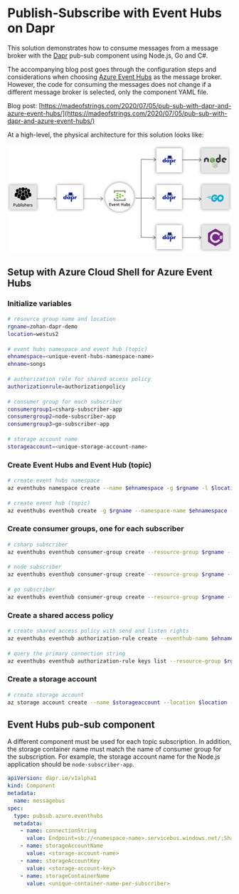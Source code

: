 # Publish-Subscribe with Event Hubs on Dapr

This solution demonstrates how to consume messages from a message broker with the [Dapr](https://github.com/dapr) pub-sub component using Node.js, Go and C#.

The accompanying blog post goes through the configuration steps and considerations when choosing [Azure Event Hubs](https://aka.ms/azureeventhubs) as the message broker. However, the code for consuming the messages does not change if a different message broker is selected, only the component YAML file.

Blog post: [https://madeofstrings.com/2020/07/05/pub-sub-with-dapr-and-azure-event-hubs/](https://madeofstrings.com/2020/07/05/pub-sub-with-dapr-and-azure-event-hubs/)

At a high-level, the physical architecture for this solution looks like:

![Physical architecture](/images/dapr-eventhubs-physical-architecture.png)

## Setup with Azure Cloud Shell for Azure Event Hubs

### Initialize variables

``` bash
# resource group name and location
rgname=zohan-dapr-demo
location=westus2

# event hubs namespace and event hub (topic)
ehnamespace=<unique-event-hubs-namespace-name>
ehname=songs

# authorization rule for shared access policy
authorizationrule=authorizationpolicy

# consumer group for each subscriber
consumergroup1=csharp-subscriber-app
consumergroup2=node-subscriber-app
consumergroup3=go-subscriber-app

# storage account name
storageaccount=<unique-storage-account-name>
```

### Create Event Hubs and Event Hub (topic)

``` bash
# create event hubs namespace
az eventhubs namespace create --name $ehnamespace -g $rgname -l $location --sku Standard

# create event hub (topic)
az eventhubs eventhub create -g $rgname --namespace-name $ehnamespace --name $ehname
```

### Create consumer groups, one for each subscriber

``` bash
# csharp subscriber
az eventhubs eventhub consumer-group create --resource-group $rgname --namespace-name $ehnamespace --eventhub-name $ehname --name $consumergroup1

# node subscriber
az eventhubs eventhub consumer-group create --resource-group $rgname --namespace-name $ehnamespace --eventhub-name $ehname --name $consumergroup2

# go subscriber
az eventhubs eventhub consumer-group create --resource-group $rgname --namespace-name $ehnamespace --eventhub-name $ehname --name $consumergroup3
```

### Create a shared access policy

``` bash
# create shared access policy with send and listen rights
az eventhubs eventhub authorization-rule create --eventhub-name $ehname --name $authorizationrule --namespace-name $ehnamespace -g $rgname --rights Send Listen

# query the primary connection string
az eventhubs eventhub authorization-rule keys list --resource-group $rgname --namespace-name $ehnamespace --eventhub-name $ehname --name $authorizationrule --query "primaryConnectionString"
```

### Create a storage account

``` bash
# create storage account
az storage account create --name $storageaccount --location $location --resource-group $rgname --sku Standard_LRS --kind BlobStorage --access-tier Hot
```

## Event Hubs pub-sub component

A different component must be used for each topic subscription. In addition, the storage container name must match the name of consumer group for the subscription. For example, the storage account name for the Node.js application should be `node-subscriber-app`.

``` YAML
apiVersion: dapr.io/v1alpha1
kind: Component
metadata:
  name: messagebus
spec:
  type: pubsub.azure.eventhubs
  metadata:
    - name: connectionString
      value: Endpoint=sb://<namespace-name>.servicebus.windows.net/;SharedAccessKeyName=authorizationpolicy;SharedAccessKey=<key>;EntityPath=songs
    - name: storageAccountName
      value: <storage-account-name>
    - name: storageAccountKey
      value: <storage-account-key>
    - name: storageContainerName
      value: <unique-container-name-per-subscriber>
```
